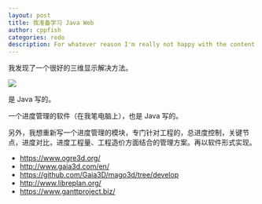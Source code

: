 ```yaml
---
layout: post
title: 我准备学习 Java Web
author: cppfish
categories: redo
description: For whatever reason I'm really not happy with the content I've written in the past so I'm going to start over again, from scratch.
---
```


我发现了一个很好的三维显示解决方法。

<img src="http://www.mago3d.com/images/en/homepage/arc.png">

是 Java 写的。

一个进度管理的软件（在我笔电脑上），也是 Java 写的。

另外，我想重新写一个进度管理的模块，专门针对工程的，总进度控制，关键节点，进度对比，进度工程量、工程造价方面结合的管理方案。再以软件形式实现。

- https://www.ogre3d.org/
- http://www.gaia3d.com/en/
- https://github.com/Gaia3D/mago3d/tree/develop
- http://www.libreplan.org/
- https://www.ganttproject.biz/



